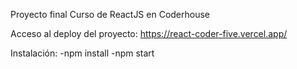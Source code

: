 Proyecto final Curso de ReactJS en Coderhouse

Acceso al deploy del proyecto: https://react-coder-five.vercel.app/

Instalación: 
-npm install
-npm start
